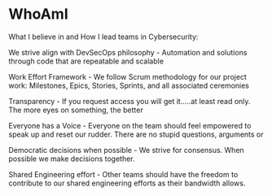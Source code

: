 # WhoAmI

What I believe in and How I lead teams in Cybersecurity:



We strive align with DevSecOps philosophy - Automation and solutions through code that are repeatable and scalable

Work Effort Framework - We follow Scrum methodology for our project work: Milestones, Epics, Stories, Sprints, and all associated ceremonies

Transparency - If you request access you will get it…..at least read only. The more eyes on something, the better

Everyone has a Voice - Everyone on the team should feel empowered to speak up and reset our rudder. There are no stupid questions, arguments or 

Democratic decisions when possible - We strive for consensus. When possible we make decisions together. 

Shared Engineering effort - Other teams should have the freedom to contribute to our shared engineering efforts as their bandwidth allows. 
